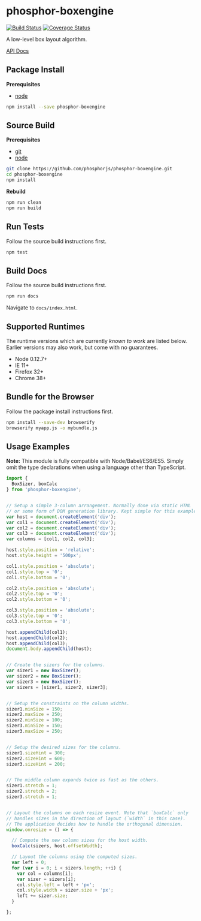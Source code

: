 phosphor-boxengine
==================

[![Build Status](https://travis-ci.org/phosphorjs/phosphor-boxengine.svg)](https://travis-ci.org/phosphorjs/phosphor-boxengine?branch=master)
[![Coverage Status](https://coveralls.io/repos/phosphorjs/phosphor-boxengine/badge.svg?branch=master&service=github)](https://coveralls.io/github/phosphorjs/phosphor-boxengine?branch=master)

A low-level box layout algorithm.

[API Docs](http://phosphorjs.github.io/phosphor-boxengine/api/)


Package Install
---------------

**Prerequisites**
- [node](http://nodejs.org/)

```bash
npm install --save phosphor-boxengine
```


Source Build
------------

**Prerequisites**
- [git](http://git-scm.com/)
- [node](http://nodejs.org/)

```bash
git clone https://github.com/phosphorjs/phosphor-boxengine.git
cd phosphor-boxengine
npm install
```

**Rebuild**
```bash
npm run clean
npm run build
```


Run Tests
---------

Follow the source build instructions first.

```bash
npm test
```


Build Docs
----------

Follow the source build instructions first.

```bash
npm run docs
```

Navigate to `docs/index.html`.


Supported Runtimes
------------------

The runtime versions which are currently *known to work* are listed below.
Earlier versions may also work, but come with no guarantees.

- Node 0.12.7+
- IE 11+
- Firefox 32+
- Chrome 38+


Bundle for the Browser
----------------------

Follow the package install instructions first.

```bash
npm install --save-dev browserify
browserify myapp.js -o mybundle.js
```


Usage Examples
--------------

**Note:** This module is fully compatible with Node/Babel/ES6/ES5. Simply
omit the type declarations when using a language other than TypeScript.

```typescript
import {
  BoxSizer, boxCalc
} from 'phosphor-boxengine';


// Setup a simple 3-column arrangement. Normally done via static HTML
// or some form of DOM generation library. Kept simple for this example.
var host = document.createElement('div');
var col1 = document.createElement('div');
var col2 = document.createElement('div');
var col3 = document.createElement('div');
var columns = [col1, col2, col3];

host.style.position = 'relative';
host.style.height = '500px';

col1.style.position = 'absolute';
col1.style.top = '0';
col1.style.bottom = '0';

col2.style.position = 'absolute';
col2.style.top = '0';
col2.style.bottom = '0';

col3.style.position = 'absolute';
col3.style.top = '0';
col3.style.bottom = '0';

host.appendChild(col1);
host.appendChild(col2);
host.appendChild(col3);
document.body.appendChild(host);


// Create the sizers for the columns.
var sizer1 = new BoxSizer();
var sizer2 = new BoxSizer();
var sizer3 = new BoxSizer();
var sizers = [sizer1, sizer2, sizer3];


// Setup the constraints on the column widths.
sizer1.minSize = 150;
sizer2.maxSize = 250;
sizer2.minSize = 100;
sizer3.minSize = 150;
sizer3.maxSize = 250;


// Setup the desired sizes for the columns.
sizer1.sizeHint = 300;
sizer2.sizeHint = 600;
sizer3.sizeHint = 200;


// The middle column expands twice as fast as the others.
sizer1.stretch = 1;
sizer2.stretch = 2;
sizer3.stretch = 1;


// Layout the columns on each resize event. Note that `boxCalc` only
// handles sizes in the direction of layout (`width` in this case).
// The application decides how to handle the orthogonal dimension.
window.onresize = () => {

  // Compute the new column sizes for the host width.
  boxCalc(sizers, host.offsetWidth);

  // Layout the columns using the computed sizes.
  var left = 0;
  for (var i = 0; i < sizers.length; ++i) {
    var col = columns[i];
    var sizer = sizers[i];
    col.style.left = left + 'px';
    col.style.width = sizer.size + 'px';
    left += sizer.size;
  }

};
```

